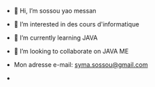 - 👋 Hi, I’m sossou yao messan
- 👀 I’m interested in  des cours d'informatique
- 🌱 I’m currently learning JAVA
- 💞️ I’m looking to collaborate on JAVA ME
- Mon adresse e-mail: syma.sossou@gmail.com

- 
<!---
antoinesyma/antoinesyma is a ✨ special ✨ repository because its `README.md` (this file) appears on your GitHub profile.
You can click the Preview link to take a look at your changes.
--->
